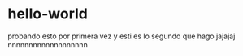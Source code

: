 # hello-world
probando esto por primera vez
y esti es lo segundo que hago jajajaj
nnnnnnnnnnnnnnnnnnn
